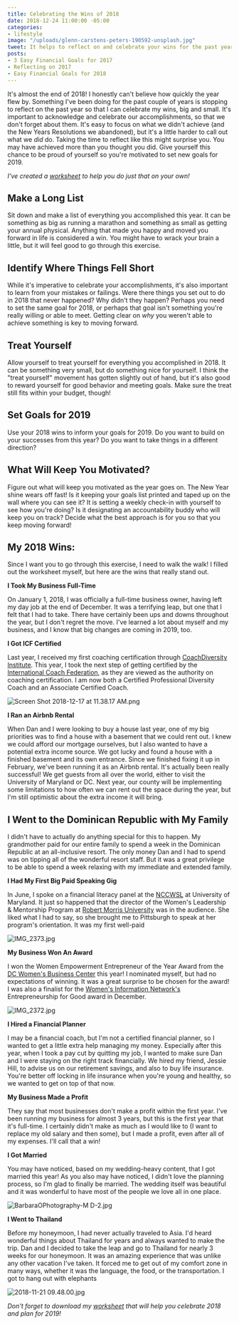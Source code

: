 ```yaml
---
title: Celebrating the Wins of 2018
date: 2018-12-24 11:00:00 -05:00
categories:
- lifestyle
image: "/uploads/glenn-carstens-peters-190592-unsplash.jpg"
tweet: It helps to reflect on and celebrate your wins for the past year.
posts:
- 3 Easy Financial Goals for 2017
- Reflecting on 2017
- Easy Financial Goals for 2018
---
```


It's almost the end of 2018! I honestly can't believe how quickly the year flew by. Something I've been doing for the past couple of years is stopping to reflect on the past year so that I can celebrate my wins, big and small. It's important to acknowledge and celebrate our accomplishments, so that we don't forget about them. It's easy to focus on what we didn't achieve (and the New Years Resolutions we abandoned), but it's a little harder to call out what we *did* do. Taking the time to reflect like this might surprise you. You may have achieved more than you thought you did. Give yourself this chance to be proud of yourself so you're motivated to set new goals for 2019.

*I've created a [worksheet](https://www.dropbox.com/sh/4vud8qitquk70b9/AAACZHCByXFks_3DWvsDeWb_a?dl=0) to help you do just that on your own!*

## Make a Long List

Sit down and make a list of everything you accomplished this year. It can be something as big as running a marathon and something as small as getting your annual physical. Anything that made you happy and moved you forward in life is considered a win. You might have to wrack your brain a little, but it will feel good to go through this exercise. 

## Identify Where Things Fell Short

While it's imperative to celebrate your accomplishments, it's also important to learn from your mistakes or failings. Were there things you set out to do in 2018 that never happened? Why didn't they happen? Perhaps you need to set the same goal for 2018, or perhaps that goal isn't something you're really willing or able to meet. Getting clear on *why* you weren't able to achieve something is key to moving forward.

## Treat Yourself

Allow yourself to treat yourself for everything you accomplished in 2018. It can be something very small, but do something nice for yourself. I think the "treat yourself" movement has gotten slightly out of hand, but it's also good to reward yourself for good behavior and meeting goals. Make sure the treat still fits within your budget, though!

## Set Goals for 2019

Use your 2018 wins to inform your goals for 2019. Do you want to build on your successes from this year? Do you want to take things in a different direction? 

## What Will Keep You Motivated?

Figure out what will keep you motivated as the year goes on. The New Year shine wears off fast! Is it keeping your goals list printed and taped up on the wall where you can see it? It is setting a weekly check-in with yourself to see how you're doing? Is it designating an accountability buddy who will keep you on track? Decide what the best approach is for you so that you keep moving forward!

## My 2018 Wins:

Since I want you to go through this exercise, I need to walk the walk! I filled out the worksheet myself, but here are the wins that really stand out. 

**I Took My Business Full-Time**

On January 1, 2018, I was officially a full-time business owner, having left my day job at the end of December. It was a terrifying leap, but one that I felt that I had to take. There have certainly been ups and downs throughout the year, but I don't regret the move. I've learned a lot about myself and my business, and I know that big changes are coming in 2019, too.

**I Got ICF Certified**

Last year, I received my first coaching certification through [CoachDiversity Institute](https://coachdiversity.com/). This year, I took the next step of getting certified by the [International Coach Federation](https://coachfederation.org/), as they are viewed as the authority on coaching certification. I am now both a Certified Professional Diversity Coach and an Associate Certified Coach.

![Screen Shot 2018-12-17 at 11.38.17 AM.png](/uploads/Screen%20Shot%202018-12-17%20at%2011.38.17%20AM.png)

**I Ran an Airbnb Rental**

When Dan and I were looking to buy a house last year, one of my big priorities was to find a house with a basement that we could rent out. I knew we could afford our mortgage ourselves, but I also wanted to have a potential extra income source. We got lucky and found a house with a finished basement and its own entrance. Since we finished fixing it up in February, we've been running it as an Airbnb rental. It's actually been really successful! We get guests from all over the world, either to visit the University of Maryland or DC. Next year, our county will be implementing some limitations to how often we can rent out the space during the year, but I'm still optimistic about the extra income it will bring.

## I Went to the Dominican Republic with My Family

I didn't have to actually do anything special for this to happen. My grandmother paid for our entire family to spend a week in the Dominican Republic at an all-inclusive resort. The only money Dan and I had to spend was on tipping all of the wonderful resort staff. But it was a great privilege to be able to spend a week relaxing with my immediate and extended family.

**I Had My First Big Paid Speaking Gig**

In June, I spoke on a financial literacy panel at the [NCCWSL](https://www.nccwsl.org/) at University of Maryland. It just so happened that the director of the Women's Leadership & Mentorship Program at [Robert Morris University](https://www.rmu.edu/) was in the audience. She liked what I had to say, so she brought me to Pittsburgh to speak at her program's orientation. It was my first well-paid

![IMG_2373.jpg](/uploads/IMG_2373.jpg)

**My Business Won An Award**

I won the Women Empowerment Entrepreneur of the Year Award from the [DC Women's Business Center](http://dcwbc.org/) this year! I nominated myself, but had no expectations of winning. It was a great surprise to be chosen for the award! I was also a finalist for the [Women's Information Network's](https://winonline.org/) Entrepreneurship for Good award in December.

![IMG_2372.jpg](/uploads/IMG_2372.jpg)

**I Hired a Financial Planner**

I may be a financial coach, but I'm not a certified financial planner, so I wanted to get a little extra help managing my money. Especially after this year, when I took a pay cut by quitting my job, I wanted to make sure Dan and I were staying on the right track financially. We hired my friend, Jessie Hill, to advise us on our retirement savings, and also to buy life insurance. You're better off locking in life insurance when you're young and healthy, so we wanted to get on top of that now.

**My Business Made a Profit**

They say that most businesses don't make a profit within the first year. I've been running my business for almost 3 years, but this is the first year that it's full-time. I certainly didn't make as much as I would like to (I want to replace my old salary and then some), but I made a profit, even after all of my expenses. I'll call that a win!

**I Got Married**

You may have noticed, based on my wedding-heavy content, that I got married this year! As you also may have noticed, I didn't love the planning process, so I'm glad to finally be married. The wedding itself was beautiful and it was wonderful to have most of the people we love all in one place.

![BarbaraOPhotography-M D-2.jpg](/uploads/BarbaraOPhotography-M%20D-2.jpg)

**I Went to Thailand**

Before my honeymoon, I had never actually traveled to Asia. I'd heard wonderful things about Thailand for years and always wanted to make the trip. Dan and I decided to take the leap and go to Thailand for nearly 3 weeks for our honeymoon. It was an amazing experience that was unlike any other vacation I've taken. It forced me to get out of my comfort zone in many ways, whether it was the language, the food, or the transportation. I got to hang out with elephants

![2018-11-21 09.48.00.jpg](/uploads/2018-11-21%2009.48.00.jpg)

*Don't forget to download my [worksheet](https://www.dropbox.com/sh/4vud8qitquk70b9/AAACZHCByXFks_3DWvsDeWb_a?dl=0) that will help you celebrate 2018 and plan for 2019!*